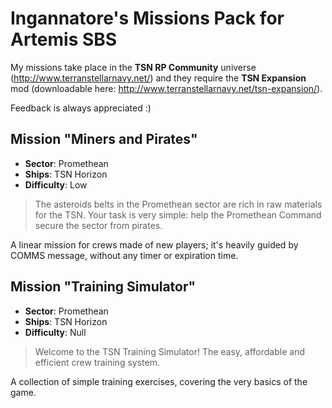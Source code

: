 # Ingannatore's Missions Pack for Artemis SBS

My missions take place in the **TSN RP Community** universe (http://www.terranstellarnavy.net/) and they require the **TSN Expansion** mod (downloadable here: http://www.terranstellarnavy.net/tsn-expansion/).

Feedback is always appreciated :)

## Mission "Miners and Pirates"

* **Sector**: Promethean 
* **Ships**: TSN Horizon
* **Difficulty**: Low

> The asteroids belts in the Promethean sector are rich in raw materials for the TSN.
> Your task is very simple: help the Promethean Command secure the sector from pirates.

A linear mission for crews made of new players; it's heavily guided by COMMS message, without any timer or expiration time.

## Mission "Training Simulator"

* **Sector**: Promethean 
* **Ships**: TSN Horizon
* **Difficulty**: Null

> Welcome to the TSN Training Simulator!
> The easy, affordable and efficient crew training system.

A collection of simple training exercises, covering the very basics of the game.
